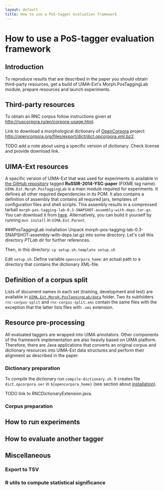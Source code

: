 ```yaml
---
layout: default
title: How to use a PoS-tagger evaluation framework
---
```


How to use a PoS-tagger evaluation framework
============================================

## Introduction
To reproduce results that are described in the paper you should obtain third-party resources, get a build of UIMA-Ext's Morph.PosTaggingLab module, prepare resources and launch experiments.

## Third-party resources
To obtain an RNC corpus follow instructions given at http://ruscorpora.ru/en/corpora-usage.html.

Link to download a morphological dictionary of [OpenCorpora](http://opencorpora.org/) project:  http://opencorpora.org/files/export/dict/dict.opcorpora.xml.bz2.

TODO add a note about using a specific version of dictionary. Check license and provide download link.

## UIMA-Ext resources
A specific version of UIMA-Ext that was used for experiments is available in [the GitHub repository]({{site.github.repository_url}}) tagged **RuSSIR-2014-YSC-paper** (FIXME tag name).
`UIMA.Ext.Morph.PosTaggingLab` is a main module required for experiments. It defines all other required dependencies in its POM. It also contains a definition of assembly that contains all required jars, templates of configuration files and shell scripts. This assembly results in a compressed tarball `morph-pos-tagging-lab-0.3-SNAPSHOT-assembly-with-deps.tar.gz`. You can download it from [here](TODO).
Alternatively, you can build it yourself by running `mvn install` in `UIMA.Ext.Parent`.

<a name="ptlab-installation"></a>
###PosTaggingLab installation
Unpack morph-pos-tagging-lab-0.3-SNAPSHOT-assembly-with-deps.tar.gz into some directory. Let's call this directory *PTLab dir* for further references.

Then, in this directory: `cp setup.sh.template setup.sh`

Edit `setup.sh`. Define variable `opencorpora_home`: an actual path to a directory that contains the dictionary XML-file.

## Definition of a corpus split
Lists of document names in each set (training, development and test) are available in [`UIMA.Ext.Morph.PosTaggingLab/data`](TODO) folder. Two its subfolders `rnc-corpus-split` and `rnc-corpus-split.xmi` contain the same files with the exception that the latter lists files with `.xmi` extension.

## Resource pre-processing
All evaluated taggers are wrapped into UIMA annotators. Other components of the framework implementation are also heavily based on UIMA platform. Therefore, there are Java applications that converts an original corpus and dictionary resources into UIMA-Ext data structures and perform their alignment as described in the paper.

### Dictionary preparation
To compile the dictionary run `compile-dictionary.sh`. It creates file `dict.opcorpora.ser` in `${opencorpora_home}` (see section about [installation](#ptlab-installation)).

TODO link to RNCDictionaryExtension.java.

### Corpus preparation

## How to run experiments

## How to evaluate another tagger

## Miscellaneous
### Export to TSV
### R utils to compute statistical significance

